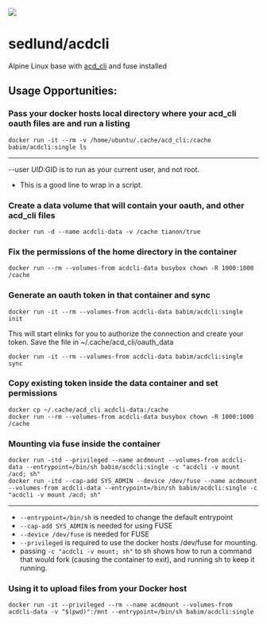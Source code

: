 [![](https://badge.imagelayers.io/sedlund/acdcli:latest.svg)](https://imagelayers.io/?images=sedlund/acdcli:latest 'Get your own badge on imagelayers.io')

# sedlund/acdcli

Alpine Linux base with [acd_cli](https://github.com/yadayada/acd_cli) and fuse installed

## Usage Opportunities:

### Pass your docker hosts local directory where your acd_cli oauth files are and run a listing

    docker run -it --rm -v /home/ubuntu/.cache/acd_cli:/cache babim/acdcli:single ls
----
--user $UID:$GID is to run as your current user, and not root.

* This is a good line to wrap in a script.

### Create a data volume that will contain your oauth, and other acd_cli files

    docker run -d --name acdcli-data -v /cache tianon/true

### Fix the permissions of the home directory in the container

    docker run --rm --volumes-from acdcli-data busybox chown -R 1000:1000 /cache

### Generate an oauth token in that container and sync

    docker run -it --rm --volumes-from acdcli-data babim/acdcli:single init

This will start elinks for you to authorize the connection and create your token.  Save the file in ~/.cache/acd_cli/oauth_data

    docker run -it --rm --volumes-from acdcli-data babim/acdcli:single sync
    
### Copy existing token inside the data container and set permissions

    docker cp ~/.cache/acd_cli acdcli-data:/cache
    docker run --rm --volumes-from acdcli-data busybox chown -R 1000:1000 /cache

### Mounting via fuse inside the container

    docker run -itd --privileged --name acdmount --volumes-from acdcli-data --entrypoint=/bin/sh babim/acdcli:single -c "acdcli -v mount /acd; sh"
    docker run -itd --cap-add SYS_ADMIN --device /dev/fuse --name acdmount --volumes-from acdcli-data --entrypoint=/bin/sh babim/acdcli:single -c "acdcli -v mount /acd; sh"
----

* `--entrypoint=/bin/sh` is needed to change the default entrypoint
* `--cap-add SYS_ADMIN` is needed for using FUSE
* `--device /dev/fuse` is needed for FUSE
* `--privileged` is required to use the docker hosts /dev/fuse for mounting.
* passing `-c "acdcli -v mount; sh"` to sh shows how to run a command that would fork (causing the container to exit), and running sh to keep it running.

### Using it to upload files from your Docker host
    docker run -it --privileged --rm --name acdmount --volumes-from acdcli-data -v "$(pwd)":/mnt --entrypoint=/bin/sh babim/acdcli:single

